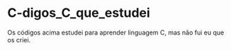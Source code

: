 # C-digos_C_que_estudei

Os códigos acima estudei para aprender linguagem C, mas não fui eu que os criei.
